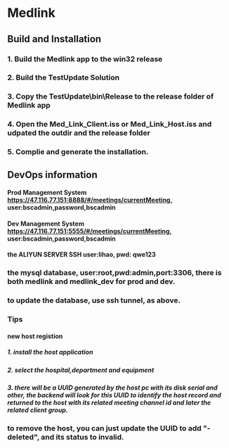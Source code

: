 # Medlink 
## Build and Installation
### 1. Build the Medlink app to the win32 release 
### 2. Build the TestUpdate Solution
### 3. Copy the TestUpdate\bin\Release to the release folder of Medlink app
### 4. Open the Med_Link_Client.iss or Med_Link_Host.iss and udpated the outdir and the release folder
### 5. Complie and generate the installation.
## DevOps information
#### Prod Management System https://47.116.77.151:8888/#/meetings/currentMeeting, user:bscadmin,password,bscadmin
#### Dev Management System https://47.116.77.151:5555/#/meetings/currentMeeting, user:bscadmin,password,bscadmin
#### the ALIYUN SERVER SSH user:lihao, pwd: qwe123
### the mysql database, user:root,pwd:admin,port:3306, there is both medlink and medlink_dev for prod and dev.
### to update the database, use ssh tunnel, as above.

### Tips
#### new host registion
##### 1. install the host application
##### 2. select the hospital,department and equipment 
##### 3. there will be a UUID generated by the host pc with its disk serial and other, the backend will look for this UUID to identify the host record and returned to the host with its related meeting channel id and later the related client group.

### to remove the host, you can just update the UUID to add "-deleted", and its status to invalid. 

